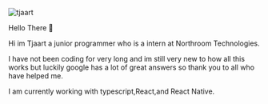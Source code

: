 ![tjaart](https://user-images.githubusercontent.com/98310738/152962278-821cdc0a-8f36-41f2-9f2b-8351268903ce.png)

Hello There 👋

Hi im Tjaart a junior programmer who is a intern at Northroom Technologies. 


I have not been coding for very long and im still very new to how all this works but luckily google has a lot of great answers so thank you to all who have helped me. 


I am currently working with typescript,React,and React Native.
